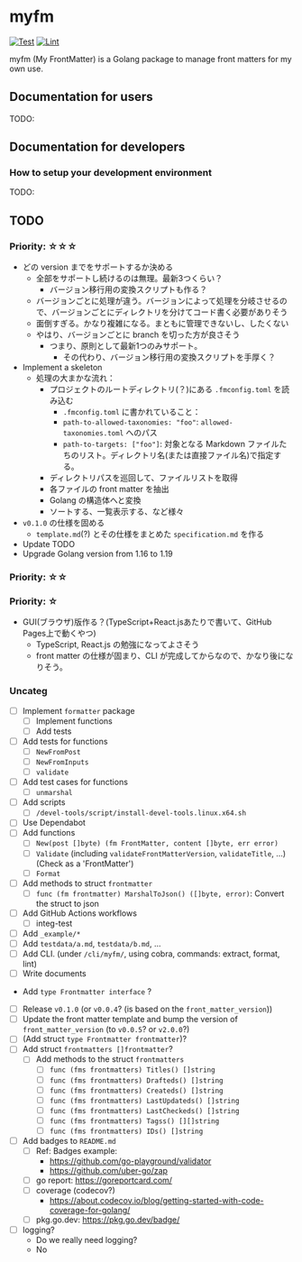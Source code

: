 # myfm

[![Test](https://github.com/rnazmo/myfm/actions/workflows/test.yml/badge.svg)](https://github.com/rnazmo/myfm/actions/workflows/test.yml)
[![Lint](https://github.com/rnazmo/myfm/actions/workflows/lint.yml/badge.svg)](https://github.com/rnazmo/myfm/actions/workflows/lint.yml)

myfm (My FrontMatter) is a Golang package to manage front matters for my own use.

## Documentation for users

TODO:

## Documentation for developers

### How to setup your development environment

TODO:

## TODO

### Priority: ☆☆☆

- どの version までをサポートするか決める
  - 全部をサポートし続けるのは無理。最新3つくらい？
    - バージョン移行用の変換スクリプトも作る？
  - バージョンごとに処理が違う。バージョンによって処理を分岐させるので、バージョンごとにディレクトリを分けてコード書く必要がありそう
  - 面倒すぎる。かなり複雑になる。まともに管理できないし、したくない
  - やはり、バージョンごとに branch を切った方が良さそう
    - つまり、原則として最新1つのみサポート。
      - その代わり、バージョン移行用の変換スクリプトを手厚く？
- Implement a skeleton
  - 処理の大まかな流れ：
    - プロジェクトのルートディレクトリ(？)にある `.fmconfig.toml` を読み込む
      - `.fmconfig.toml` に書かれていること：
      - `path-to-allowed-taxonomies: "foo"`: `allowed-taxonomies.toml` へのパス
      - `path-to-targets: ["foo"]`: 対象となる Markdown ファイルたちのリスト。ディレクトリ名(または直接ファイル名)で指定する。
    - ディレクトリパスを巡回して、ファイルリストを取得
    - 各ファイルの front matter を抽出
    - Golang の構造体へと変換
    - ソートする、一覧表示する、など様々
- `v0.1.0` の仕様を固める
  - `template.md`(?) とその仕様をまとめた `specification.md` を作る
- Update TODO
- Upgrade Golang version from 1.16 to 1.19

### Priority: ☆☆

### Priority: ☆

- GUI(ブラウザ)版作る？(TypeScript+React.jsあたりで書いて、GitHub Pages上で動くやつ)
  - TypeScript, React.js の勉強になってよさそう
  - front matter の仕様が固まり、CLI が完成してからなので、かなり後になりそう。

### Uncateg

- [ ] Implement `formatter` package
  - [ ] Implement functions
  - [ ] Add tests
- [ ] Add tests for functions
  - [ ] `NewFromPost`
  - [ ] `NewFromInputs`
  - [ ] `validate`
- [ ] Add test cases for functions
  - [ ] `unmarshal`
- [ ] Add scripts
  - [ ] `/devel-tools/script/install-devel-tools.linux.x64.sh`
- [ ] Use Dependabot
- [ ] Add functions
  - [ ] `New(post []byte) (fm FrontMatter, content []byte, err error)`
  - [ ] `Validate` (including `validateFrontMatterVersion`, `validateTitle`, ...) (Check as a 'FrontMatter')
  - [ ] `Format`
- [ ] Add methods to struct `frontmatter`
  - [ ] `func (fm frontmatter) MarshalToJson() ([]byte, error)`: Convert the struct to json
- [ ] Add GitHub Actions workflows
  - [ ] integ-test
- [ ] Add `_example/*`
- [ ] Add `testdata/a.md`, `testdata/b.md`, ...
- [ ] Add CLI. (under `/cli/myfm/`, using cobra, commands: extract, format, lint)
- [ ] Write documents
- Add `type Frontmatter interface` ?
- [ ] Release `v0.1.0` (or `v0.0.4`? (is based on the `front_matter_version`))
- [ ] Update the front matter template and bump the version of `front_matter_version` (to `v0.0.5`? or `v2.0.0`?)
- [ ] (Add struct `type Frontmatter frontmatter`)?
- [ ] Add struct `frontmatters []frontmatter`?
  - [ ] Add methods to the struct `frontmatters`
    - [ ] `func (fms frontmatters) Titles() []string`
    - [ ] `func (fms frontmatters) Drafteds() []string`
    - [ ] `func (fms frontmatters) Createds() []string`
    - [ ] `func (fms frontmatters) LastUpdateds() []string`
    - [ ] `func (fms frontmatters) LastCheckeds() []string`
    - [ ] `func (fms frontmatters) Tagss() [][]string`
    - [ ] `func (fms frontmatters) IDs() []string`
- [ ] Add badges to `README.md`
  - [ ] Ref: Badges example:
    - https://github.com/go-playground/validator
    - https://github.com/uber-go/zap
  - [ ] go report: https://goreportcard.com/
  - [ ] coverage (codecov?)
    - https://about.codecov.io/blog/getting-started-with-code-coverage-for-golang/
  - [ ] pkg.go.dev: https://pkg.go.dev/badge/
- [ ] logging?
  - Do we really need logging?
  - No
